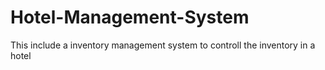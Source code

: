# Hotel-Management-System
This include a inventory management system to controll the inventory in a hotel 
